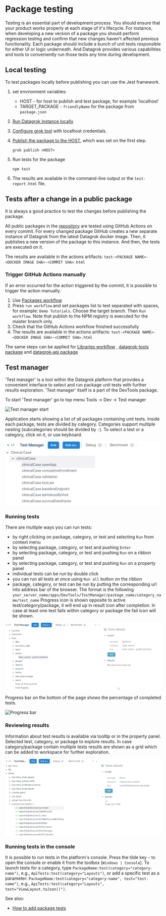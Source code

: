 <!-- TITLE: Test packages -->

# Package testing

Testing is an essential part of development process. You should ensure that your
product works properly at each stage of it's lifecycle. For instance, when
developing a new version of a package you should perform regression testing and
confirm that new changes haven't affected previous functionality. Each package
should include a bunch of unit tests responsible for either UI or logic
underneath. And Datagrok provides various capabilities and tools to conveniently
run those tests any time during development.

## Local testing

To test packages locally before publishing you can use the Jest framework.

1) set environment variables:
    * HOST - for host to publish and test package, for example 'localhost'
    * TARGET_PACKAGE - `friendlyName` for the package from `package.json`
2) [Run Datagrok instance locally](../admin/docker-compose.md)
3) [Configure grok tool](set-up-environment.md#configuration) with localhost
   credentials.
4) [Publish the package to the HOST](publish-packages.md#private-packages),
   which was set on the first step.

   ```shell
   grok publish <HOST>
   ```

5) Run tests for the package

   ```shell
   npm test
   ```

6) The results are available in the command-line output or the
   `test-report.html` file.

## Tests after a change in a public package

It is always a good practice to test the changes before publishing the package.

All public packages in the [repository](../../collaborate/public-repository.md)
are tested using GitHub Actions on every commit. For every changed package
GitHub creates a new separate instance of Datagrok from the latest Datagrok
docker image. Then, it publishes a new version of the package to this instance.
And then, the tests are executed on it.

The results are available in the actions artifacts: `test-<PACKAGE NAME>-<DOCKER
IMAGE SHA>-<COMMIT SHA>.html`

### Trigger GitHub Actions manually

If an error occurred for the action triggered by the commit, it is possible to
trigger the action manually.

1) Use [Packages
   workflow](https://github.com/datagrok-ai/public/actions/workflows/packages.yml)
2) Press `run workflow` and set packages list to test separated with spaces, for
   example: `Demo Tutorials`. Choose the target branch. Then `Run workflow`.
   Note that publish to the NPM registry is executed for the master branch only.
3) Check that the GitHub Actions workflow finished successfully
4) The results are available in the actions artifacts: `test-<PACKAGE
   NAME>-<DOCKER IMAGE SHA>-<COMMIT SHA>.html`

The same steps can be applied for [Libraries
workflow](https://github.com/datagrok-ai/public/actions/workflows/libraries.yaml)
, [datagrok-tools
package](https://github.com/datagrok-ai/public/actions/workflows/tools.yml) and
[datagrok-api
package](https://github.com/datagrok-ai/public/actions/workflows/js-api.yml)

## Test manager

'Test manager' is a tool within the Datagrok platform that provides a convenient
interface to select and run package unit tests with further results exploration.
'Test manager' itself is a part of the DevTools package.

To start 'Test manager' go to top menu Tools -> Dev -> Test manager

![Test manager start](test-mngr-start.png)

Application starts showing a list of all packages containing unit tests. Inside each package, tests
are divided by category. Categories support multiple nesting (subcategories should be divided by `:`). 
To select a test or a category, click on it, or use keyboard.

![Tests list](test-mngr-tests-list.png)

### Running tests

There are multiple ways you can run tests:

- by right clicking on package, category, or test and selecting `Run` from context menu
- by selecting package, category, or test and pushing `Enter`
- by selecting package, category, or test and pushing `Run` on a ribbon panel
- by selecting package, category, or test and pushing `Run` on a property panel
- individual tests can be run by double click
- you can run all tests at once using `Run all` button on the ribbon
- package, category, or test can be run by putting the corresponding url into address bar of the browser. The format is the following `your_server_name/apps/DevTools/TestManager/package_name/category_name/test_name`
 Progress icon is shown opposite to active test/category/package, it will end up in result icon after completion. In case at least one test fails within category or package the fail icon will be shown.

![Running tests](running_tests.gif)

Progress bar on the bottom of the page shows the percentage of completed
tests.

![Progress bar](test_manager_progress_bar.png)

### Reviewing results

Information about test results is available via tooltip or in the property panel. Selected test, category, or package to explore results.
In case category/package contain multiple tests results are shown as a grid which can be added to workspace for further exploration.

![Test results](test_results.gif)

### Running tests in the console

It is possible to run tests in the platform's console. Press the tilde key `~`
to open the console or enable it from the toolbox (`Windows | Console`). To
launch tests for a category, type `PackageName:test(category="category-name")`,
e.g., `ApiTests:test(category="Layouts")`, or add a specific test as a
parameter: `PackageName:test(category="category-name", test="test-name")`, e.g.,
`ApiTests:test(category="Layouts", test="ViewLayout.toJson()")`.

See also:

* [How to add package tests](add-package-tests.md)
